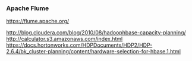 ### Apache Flume  
https://flume.apache.org/  

http://blog.cloudera.com/blog/2010/08/hadoophbase-capacity-planning/  
http://calculator.s3.amazonaws.com/index.html  
https://docs.hortonworks.com/HDPDocuments/HDP2/HDP-2.6.4/bk_cluster-planning/content/hardware-selection-for-hbase.1.html  
